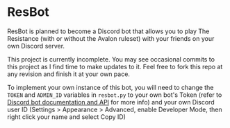 # ResBot
ResBot is planned to become a Discord bot that allows you to play The Resistance (with or without the Avalon ruleset) with your friends on your own Discord server.

This project is currently incomplete. You may see occasional commits to this project as I find time to make updates to it. Feel free to fork this repo at any revision and finish it at your own pace.

To implement your own instance of this bot, you will need to change the `TOKEN` and `ADMIN_ID` variables in `resbot.py` to your own bot's Token (refer to [Discord bot documentation and API](https://discordapp.com/developers/docs/intro) for more info) and your own Discord user ID (Settings > Appearance > Advanced, enable Developer Mode, then right click your name and select Copy ID)
